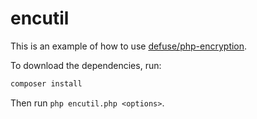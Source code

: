 encutil
========

This is an example of how to use
[defuse/php-encryption](https://github.com/defuse/php-encryption).

To download the dependencies, run:

```bash
composer install
```

Then run `php encutil.php <options>`.
